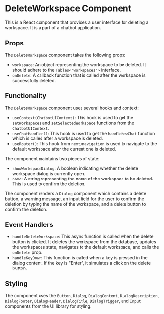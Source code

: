 # DeleteWorkspace Component

This is a React component that provides a user interface for deleting a workspace. It is a part of a chatbot application.

## Props

The `DeleteWorkspace` component takes the following props:

- `workspace`: An object representing the workspace to be deleted. It should adhere to the `Tables<"workspaces">` interface.
- `onDelete`: A callback function that is called after the workspace is successfully deleted.

## Functionality

The `DeleteWorkspace` component uses several hooks and context:

- `useContext(ChatbotUIContext)`: This hook is used to get the `setWorkspaces` and `setSelectedWorkspace` functions from the `ChatbotUIContext`.
- `useChatHandler()`: This hook is used to get the `handleNewChat` function which is called after a workspace is deleted.
- `useRouter()`: This hook from `next/navigation` is used to navigate to the default workspace after the current one is deleted.

The component maintains two pieces of state:

- `showWorkspaceDialog`: A boolean indicating whether the delete workspace dialog is currently open.
- `name`: A string representing the name of the workspace to be deleted. This is used to confirm the deletion.

The component renders a `Dialog` component which contains a delete button, a warning message, an input field for the user to confirm the deletion by typing the name of the workspace, and a delete button to confirm the deletion.

## Event Handlers

- `handleDeleteWorkspace`: This async function is called when the delete button is clicked. It deletes the workspace from the database, updates the workspaces state, navigates to the default workspace, and calls the `onDelete` prop.
- `handleKeyDown`: This function is called when a key is pressed in the dialog content. If the key is "Enter", it simulates a click on the delete button.

## Styling

The component uses the `Button`, `Dialog`, `DialogContent`, `DialogDescription`, `DialogFooter`, `DialogHeader`, `DialogTitle`, `DialogTrigger`, and `Input` components from the UI library for styling.